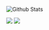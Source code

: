 ![Github Stats](https://github-readme-stats.vercel.app/api?username=MusiurAlam&bg_color=30,e96443,904e95&title_color=fff&text_color=fff)


![](https://raw.githubusercontent.com/MusiurAlam/github-stats-transparent/output/generated/overview.svg)
![](https://raw.githubusercontent.com/MusiurAlam/github-stats-transparent/output/generated/languages.svg)

